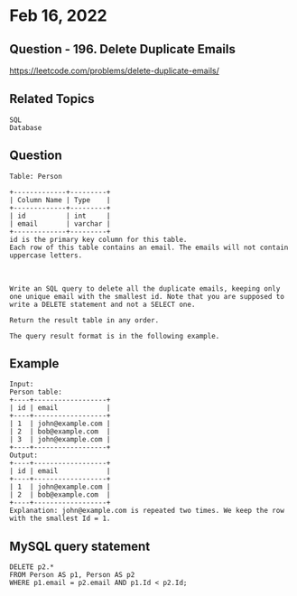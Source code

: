 # Feb 16, 2022
## Question - 196. Delete Duplicate Emails
https://leetcode.com/problems/delete-duplicate-emails/

## Related Topics
    SQL
    Database

## Question
    Table: Person

    +-------------+---------+
    | Column Name | Type    |
    +-------------+---------+
    | id          | int     |
    | email       | varchar |
    +-------------+---------+
    id is the primary key column for this table.
    Each row of this table contains an email. The emails will not contain uppercase letters.

<br>

    Write an SQL query to delete all the duplicate emails, keeping only one unique email with the smallest id. Note that you are supposed to write a DELETE statement and not a SELECT one.

    Return the result table in any order.

    The query result format is in the following example.

## Example
    Input: 
    Person table:
    +----+------------------+
    | id | email            |
    +----+------------------+
    | 1  | john@example.com |
    | 2  | bob@example.com  |
    | 3  | john@example.com |
    +----+------------------+
    Output: 
    +----+------------------+
    | id | email            |
    +----+------------------+
    | 1  | john@example.com |
    | 2  | bob@example.com  |
    +----+------------------+
    Explanation: john@example.com is repeated two times. We keep the row with the smallest Id = 1.

## MySQL query statement
```
DELETE p2.*
FROM Person AS p1, Person AS p2
WHERE p1.email = p2.email AND p1.Id < p2.Id;
```